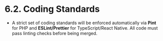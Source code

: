 # 6.2. Coding Standards
* A strict set of coding standards will be enforced automatically via **Pint** for PHP and **ESLint/Prettier** for TypeScript/React Native. All code must pass linting checks before being merged.
